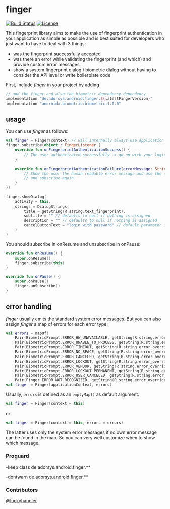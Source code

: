 # finger

[![Build Status](https://travis-ci.org/adorsys/fingerprint-android.svg?branch=master)](https://travis-ci.org/adorsys/fingerprint-android)
[![License](https://img.shields.io/badge/License-Apache%202.0-blue.svg)](https://opensource.org/licenses/Apache-2.0)

This fingerprint library aims to make the use of fingerprint authentication in your application as simple as possible and is best suited for developers who just want to have to deal with 3 things:

* was the fingerprint successfully accepted
* was there an error while validating the fingerprint (and which) and provide custom error messages
* show a system fingerprint dialog / biometric dialog without having to consider the API level or write boilerplate code

First, include _finger_ in your project by adding
  ````groovy
  // add the finger and also the biometric dependency dependency 
implementation "de.adorsys.android:finger:${latestFingerVersion}"
implementation "androidx.biometric:biometric:1.0.0"
````

## usage
You can use _finger_ as follows:

```` kotlin 
val finger = Finger(context) // will internally always use application context
finger.subscribe(object : FingerListener {
	override fun onFingerprintAuthenticationSuccess() {
    	// The user authenticated successfully -> go on with your logic
    }
                  
	override fun onFingerprintAuthenticationFailure(errorMessage: String, errorCode: Int) {
    	// Show the user the human readable error message and use the error code if necessary 
        // and subscribe again
	}
})
              
finger.showDialog(
	activity = this,
	strings = DialogStrings(
    	title = getString(R.string.text_fingerprint),  
        subtitle = "" // defaults to null if nothing is assigned    
        description = "" // defaults to null if nothing is assigned
        cancelButtonText = "login with password" // default parameter is android.R.cancel 
    )
)
````

You should subscribe in onResume and unsubscribe in onPause:
````kotlin
override fun onResume() {
	super.onResume()
	finger.subscribe(this)
}

override fun onPause() {
    super.onPause()
    finger.unSubscribe()
}
````

##  error handling
_finger_ usually emits the standard system error messages. But you can also assign _finger_ a map of errors for each error type:
 
```` kotlin
val errors = mapOf(
	Pair(BiometricPrompt.ERROR_HW_UNAVAILABLE, getString(R.string.error_override_hw_unavailable)),
	Pair(BiometricPrompt.ERROR_UNABLE_TO_PROCESS, getString(R.string.error_override_unable_to_process)),
	Pair(BiometricPrompt.ERROR_TIMEOUT, getString(R.string.error_override_error_timeout)),
	Pair(BiometricPrompt.ERROR_NO_SPACE, getString(R.string.error_override_no_space)),
	Pair(BiometricPrompt.ERROR_CANCELED, getString(R.string.error_override_canceled)),
	Pair(BiometricPrompt.ERROR_LOCKOUT, getString(R.string.error_override_lockout)),
	Pair(BiometricPrompt.ERROR_VENDOR, getString(R.string.error_override_vendor)),
	Pair(BiometricPrompt.ERROR_LOCKOUT_PERMANENT, getString(R.string.error_override_lockout_permanent)),
	Pair(BiometricPrompt.ERROR_USER_CANCELED, getString(R.string.error_override_user_cancel)),
	Pair(Finger.ERROR_NOT_RECOGNIZED, getString(R.string.error_override_not_recognized)))
val finger = Finger(applicationContext, errors)
````

Usually, `errors` is defined as an `emptyMap()` as default argument.
   
```` kotlin
val finger = Finger(context = this)
````
or

```` kotlin
val finger = Finger(context = this, errors = errors)
````
The latter uses only the system error messages if no own error message can be found in the map. So you can very well customize when to show which message.



### Proguard
-keep class de.adorsys.android.finger.**

-dontwarn de.adorsys.android.finger.**

### Contributors
[@luckyhandler](https://github.com/luckyhandler)

